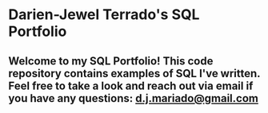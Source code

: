 # Darien-Jewel Terrado's SQL Portfolio

## Welcome to my SQL Portfolio! This code repository contains examples of SQL I've written. Feel free to take a look and reach out via email if you have any questions: d.j.mariado@gmail.com

